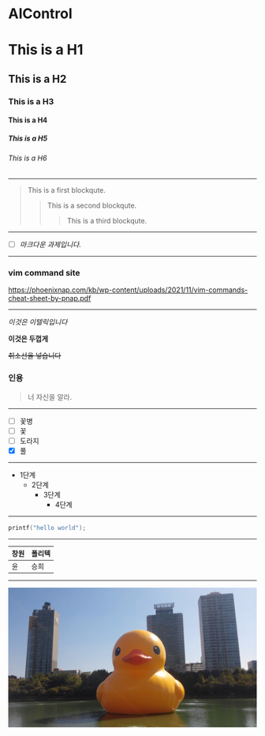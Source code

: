 # AIControl

# This is a H1
## This is a H2
### This is a H3
#### This is a H4
##### This is a H5
###### This is a H6
***

>This is a first blockqute.
>>This is a second blockqute.
>>>This is a third blockqute.
***

- [ ] *마크다운 과제입니다.*
***

### vim command site

<a>https://phoenixnap.com/kb/wp-content/uploads/2021/11/vim-commands-cheat-sheet-by-pnap.pdf
***
  
*이것은 이텔릭입니다*
  
**이것은 두껍게**
  
~~취소선을 넣습니다~~

### 인용 ###

>너 자신을 알라.

 ***

- [ ] 꽃병
- [ ] 꽃
- [ ] 도라지
- [x] 풀
***
  
  * 1단계
     - 2단계
       + 3단계
         + 4단계
***
  
```c++
printf("hello world");
```
***
  
창원 | 폴리텍
---- |-------
윤   |  승희
  
***
  
![오리](/687474703a2f2f6366696c65362e75662e746973746f72792e636f6d2f696d6167652f32343236453634363534334339423435333243374230.jpg)

